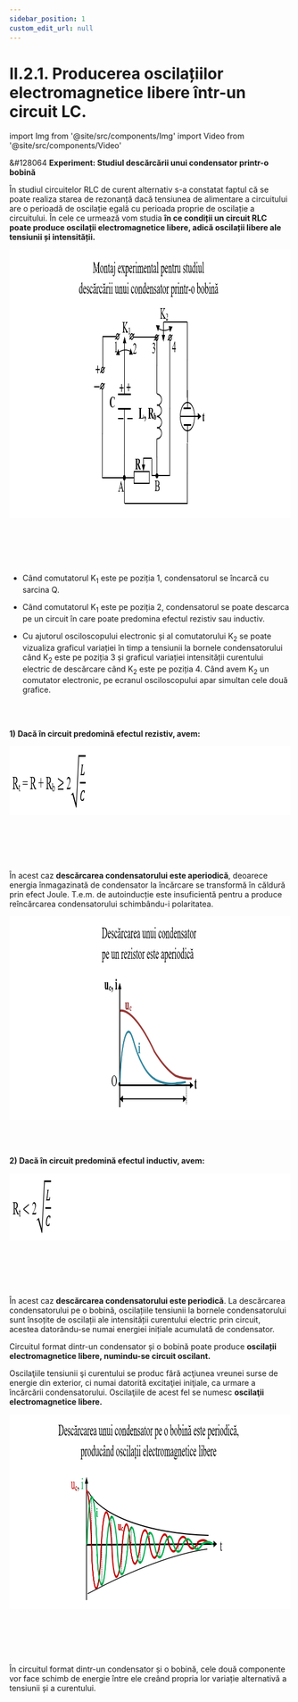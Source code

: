 ```yaml
---
sidebar_position: 1
custom_edit_url: null
---
```


# II.2.1. Producerea oscilațiilor electromagnetice libere într-un circuit LC.




import Img from '@site/src/components/Img'
import Video from '@site/src/components/Video'



<div class="alert alert--success" role="alert">

&#128064 **Experiment: Studiul descărcării unui condensator printr-o bobină**

În studiul circuitelor RLC de curent alternativ s-a constatat faptul că se poate realiza starea de rezonanță dacă tensiunea de alimentare a circuitului are o perioadă de oscilație egală cu perioada proprie de oscilație a circuitului. În cele ce urmează vom studia **în ce condiții un circuit RLC poate produce oscilații electromagnetice libere, adică oscilații libere ale tensiunii și intensității.**  



<Img className="img-responsive4" src="fizica/clasa11/capitolul2/II-2-1-producerea-oscilatiilor-electromagnetice-libere-intr-un-circuit-lc-poza1-experiment-studiul-descarcarii-unui-condensator-printr-o-bobina-montaj.png" width="1000" height="481" lazy={false} />

<br></br>
<br></br>



- Când comutatorul K<sub>1</sub> este pe poziția 1, condensatorul se încarcă cu sarcina Q.

- Când comutatorul K<sub>1</sub> este pe poziția 2, condensatorul se poate descarca pe un circuit în care poate predomina efectul rezistiv sau inductiv. 

- Cu ajutorul osciloscopului electronic și al comutatorului K<sub>2</sub> se poate vizualiza graficul variației în timp a tensiunii la bornele condensatorului când K<sub>2</sub> este pe poziția 3 și graficul variației intensității curentului electric de descărcare când K<sub>2</sub> este pe poziția 4. Când avem K<sub>2</sub> un comutator electronic, pe ecranul osciloscopului apar simultan cele două grafice.





</div>


<br></br>




<div class="alert alert--primary" role="alert">



**1) Dacă în circuit predomină efectul rezistiv, avem:**



<Img className="img-responsive4" src="fizica/clasa11/capitolul2/II-2-1-producerea-oscilatiilor-electromagnetice-libere-intr-un-circuit-lc-poza2-formula-rt-daca-in-circuit-predomina-efectul-rezistiv.png" width="1000" height="124" lazy={false} />

<br></br>
<br></br>

În acest caz **descărcarea condensatorului este aperiodică**, deoarece energia înmagazinată de condensator la încărcare se transformă în căldură prin efect Joule. T.e.m. de autoinducție este insuficientă pentru a produce reîncărcarea condensatorului schimbându-i polaritatea.



<Img className="img-responsive4" src="fizica/clasa11/capitolul2/II-2-1-producerea-oscilatiilor-electromagnetice-libere-intr-un-circuit-lc-poza3-descarcarea-unui-condensator-pe-un-rezistor-este-aperiodica-grafic.png" width="1000" height="364" lazy={false} />




</div>




<br></br>



<div class="alert alert--primary" role="alert">

**2) Dacă în circuit predomină efectul inductiv, avem:**


<Img className="img-responsive4" src="fizica/clasa11/capitolul2/II-2-1-producerea-oscilatiilor-electromagnetice-libere-intr-un-circuit-lc-poza4-formula-rt-daca-in-circuit-predomina-efectul-inductiv.png" width="1000" height="121" lazy={false} />

<br></br>
<br></br>

În acest caz **descărcarea condensatorului este periodică**. La descărcarea condensatorului pe o bobină, oscilațiile tensiunii la bornele condensatorului sunt însoțite de oscilații ale intensității curentului electric prin circuit, acestea datorându-se numai energiei inițiale acumulată de condensator. 


Circuitul format dintr-un condensator și o bobină poate produce **oscilații electromagnetice libere, numindu-se circuit oscilant.**


Oscilaţiile tensiunii şi curentului se produc fără acţiunea vreunei surse de energie din exterior, ci numai datorită excitaţiei iniţiale, ca urmare a încărcării condensatorului. Oscilaţiile de acest fel se numesc **oscilaţii electromagnetice libere.**



<Img className="img-responsive4" src="fizica/clasa11/capitolul2/II-2-1-producerea-oscilatiilor-electromagnetice-libere-intr-un-circuit-lc-poza5-descarcarea-unui-condensator-pe-o-bobina-este-periodica-grafic.png" width="1000" height="349" lazy={false} />

<br></br>
<br></br>

În circuitul format dintr-un condensator și o bobină, cele două componente vor face schimb de energie între ele creând propria lor variație alternativă a tensiunii și a curentului.





</div>

<br></br>

